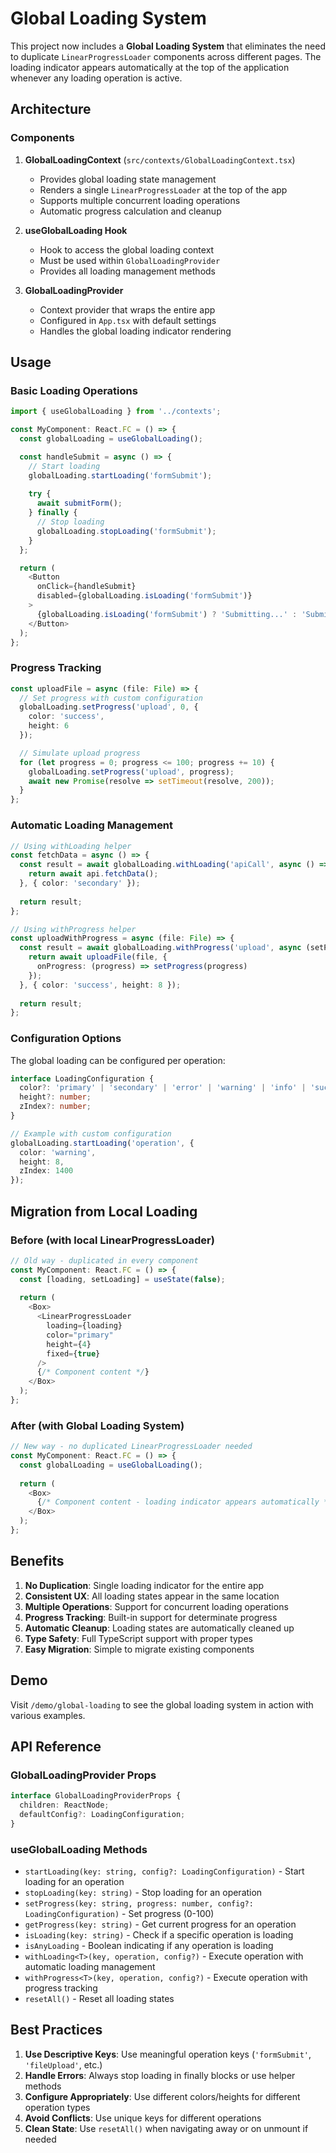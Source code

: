 # Global Loading System

This project now includes a **Global Loading System** that eliminates the need to duplicate `LinearProgressLoader` components across different pages. The loading indicator appears automatically at the top of the application whenever any loading operation is active.

## Architecture

### Components

1. **GlobalLoadingContext** (`src/contexts/GlobalLoadingContext.tsx`)
   - Provides global loading state management
   - Renders a single `LinearProgressLoader` at the top of the app
   - Supports multiple concurrent loading operations
   - Automatic progress calculation and cleanup

2. **useGlobalLoading Hook**
   - Hook to access the global loading context
   - Must be used within `GlobalLoadingProvider`
   - Provides all loading management methods

3. **GlobalLoadingProvider**
   - Context provider that wraps the entire app
   - Configured in `App.tsx` with default settings
   - Handles the global loading indicator rendering

## Usage

### Basic Loading Operations

```typescript
import { useGlobalLoading } from '../contexts';

const MyComponent: React.FC = () => {
  const globalLoading = useGlobalLoading();

  const handleSubmit = async () => {
    // Start loading
    globalLoading.startLoading('formSubmit');
    
    try {
      await submitForm();
    } finally {
      // Stop loading
      globalLoading.stopLoading('formSubmit');
    }
  };

  return (
    <Button 
      onClick={handleSubmit}
      disabled={globalLoading.isLoading('formSubmit')}
    >
      {globalLoading.isLoading('formSubmit') ? 'Submitting...' : 'Submit'}
    </Button>
  );
};
```

### Progress Tracking

```typescript
const uploadFile = async (file: File) => {
  // Set progress with custom configuration
  globalLoading.setProgress('upload', 0, {
    color: 'success',
    height: 6
  });

  // Simulate upload progress
  for (let progress = 0; progress <= 100; progress += 10) {
    globalLoading.setProgress('upload', progress);
    await new Promise(resolve => setTimeout(resolve, 200));
  }
};
```

### Automatic Loading Management

```typescript
// Using withLoading helper
const fetchData = async () => {
  const result = await globalLoading.withLoading('apiCall', async () => {
    return await api.fetchData();
  }, { color: 'secondary' });
  
  return result;
};

// Using withProgress helper
const uploadWithProgress = async (file: File) => {
  const result = await globalLoading.withProgress('upload', async (setProgress) => {
    return await uploadFile(file, {
      onProgress: (progress) => setProgress(progress)
    });
  }, { color: 'success', height: 8 });
  
  return result;
};
```

### Configuration Options

The global loading can be configured per operation:

```typescript
interface LoadingConfiguration {
  color?: 'primary' | 'secondary' | 'error' | 'warning' | 'info' | 'success';
  height?: number;
  zIndex?: number;
}

// Example with custom configuration
globalLoading.startLoading('operation', {
  color: 'warning',
  height: 8,
  zIndex: 1400
});
```

## Migration from Local Loading

### Before (with local LinearProgressLoader)

```typescript
// Old way - duplicated in every component
const MyComponent: React.FC = () => {
  const [loading, setLoading] = useState(false);
  
  return (
    <Box>
      <LinearProgressLoader 
        loading={loading}
        color="primary"
        height={4}
        fixed={true}
      />
      {/* Component content */}
    </Box>
  );
};
```

### After (with Global Loading System)

```typescript
// New way - no duplicated LinearProgressLoader needed
const MyComponent: React.FC = () => {
  const globalLoading = useGlobalLoading();
  
  return (
    <Box>
      {/* Component content - loading indicator appears automatically */}
    </Box>
  );
};
```

## Benefits

1. **No Duplication**: Single loading indicator for the entire app
2. **Consistent UX**: All loading states appear in the same location
3. **Multiple Operations**: Support for concurrent loading operations
4. **Progress Tracking**: Built-in support for determinate progress
5. **Automatic Cleanup**: Loading states are automatically cleaned up
6. **Type Safety**: Full TypeScript support with proper types
7. **Easy Migration**: Simple to migrate existing components

## Demo

Visit `/demo/global-loading` to see the global loading system in action with various examples.

## API Reference

### GlobalLoadingProvider Props

```typescript
interface GlobalLoadingProviderProps {
  children: ReactNode;
  defaultConfig?: LoadingConfiguration;
}
```

### useGlobalLoading Methods

- `startLoading(key: string, config?: LoadingConfiguration)` - Start loading for an operation
- `stopLoading(key: string)` - Stop loading for an operation
- `setProgress(key: string, progress: number, config?: LoadingConfiguration)` - Set progress (0-100)
- `getProgress(key: string)` - Get current progress for an operation
- `isLoading(key: string)` - Check if a specific operation is loading
- `isAnyLoading` - Boolean indicating if any operation is loading
- `withLoading<T>(key, operation, config?)` - Execute operation with automatic loading management
- `withProgress<T>(key, operation, config?)` - Execute operation with progress tracking
- `resetAll()` - Reset all loading states

## Best Practices

1. **Use Descriptive Keys**: Use meaningful operation keys (`'formSubmit'`, `'fileUpload'`, etc.)
2. **Handle Errors**: Always stop loading in finally blocks or use helper methods
3. **Configure Appropriately**: Use different colors/heights for different operation types
4. **Avoid Conflicts**: Use unique keys for different operations
5. **Clean State**: Use `resetAll()` when navigating away or on unmount if needed
